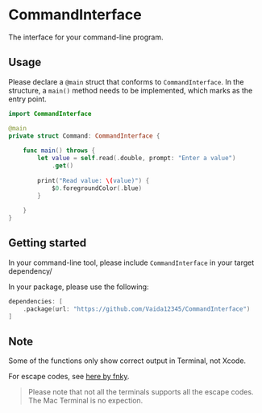 # CommandInterface

The interface for your command-line program.

## Usage

Please declare a `@main` struct that conforms to `CommandInterface`. In the structure, a `main()` method needs to be implemented, which marks as the entry point.

```swift
import CommandInterface

@main
private struct Command: CommandInterface {
    
    func main() throws {
        let value = self.read(.double, prompt: "Enter a value")
            .get()
        
        print("Read value: \(value)") {
            $0.foregroundColor(.blue)
        }
        
    }
}
```

## Getting started

In your command-line tool, please include `CommandInterface` in your target dependency/

In your package, please use the following:

```swift
dependencies: [
    .package(url: "https://github.com/Vaida12345/CommandInterface")
]
```

## Note

Some of the functions only show correct output in Terminal, not Xcode.

For escape codes, see [here by fnky](https://gist.github.com/fnky/458719343aabd01cfb17a3a4f7296797).

> Please note that not all the terminals supports all the escape codes. The Mac Terminal is no expection. 
